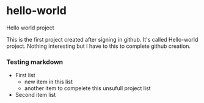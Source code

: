 # hello-world
Hello world project

This is the first project created after signing in github. It's called Hello-world project. Nothing interesting but I have to this to complete github creation.

### Testing markdown
- First list
  + new item in this list
  + another item to compelete this unsufull project list
- Second item list
